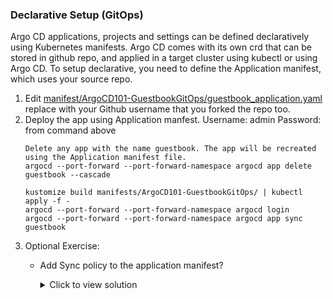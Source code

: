 ### Declarative Setup (GitOps)

Argo CD applications, projects and settings can be defined declaratively using Kubernetes manifests. Argo CD comes with its own crd that can be stored in github repo, and applied in a target cluster using kubectl or  using Argo CD.
To setup declarative, you need to define the Application manifest, which uses your source repo.

1. Edit [manifest/ArgoCD101-GuestbookGitOps/guestbook_application.yaml](https://github.com/argocon22Workshop/ArgoCDRollouts/blob/main/manifests/ArgoCD101-GuestbookGitOps/guestbook_application.yaml) replace with your Github username that you forked the repo too.
1. Deploy the app using Application manfest. Username: admin Password: from command above
    ```
    Delete any app with the name guestbook. The app will be recreated using the Application manifest file.
    argocd --port-forward --port-forward-namespace argocd app delete guestbook --cascade

    kustomize build manifests/ArgoCD101-GuestbookGitOps/ | kubectl apply -f -
    argocd --port-forward --port-forward-namespace argocd login
    argocd --port-forward --port-forward-namespace argocd app sync guestbook
    ```
1.  Optional Exercise:
    -   Add Sync policy to the application manifest?
            <details>
            <summary>Click to view solution</summary>

            1. Add the below spec to  manifests/ArgoCD101-GuestbookGitOps/
                    # Sync policy
                    syncPolicy:
                        automated:
                        prune: true
                        selfHeal: true
                        allowEmpty: false
            2. Commit the change to your own fork repo.
            3. Apply the new manifest to Argo CD.
                    kustomize build manifests/ArgoCD101-GuestbookGitOps/ | kubectl apply -f -
                    argocd --port-forward --port-forward-namespace argocd login
                    argocd --port-forward --port-forward-namespace argocd app sync guestbook
            4. Verify the Sync policy from the ArgoCD UI.